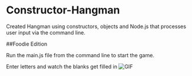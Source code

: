 # Constructor-Hangman

Created Hangman using constructors, objects and Node.js that processes user input via the command line.

##Foodie Edition

Run the main.js file from the command line to start the game.

Enter letters and watch the blanks get filled in 
![GIF](/hangman.gif)

